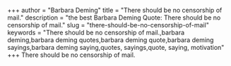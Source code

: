 +++
author = "Barbara Deming"
title = "There should be no censorship of mail."
description = "the best Barbara Deming Quote: There should be no censorship of mail."
slug = "there-should-be-no-censorship-of-mail"
keywords = "There should be no censorship of mail.,barbara deming,barbara deming quotes,barbara deming quote,barbara deming sayings,barbara deming saying,quotes, sayings,quote, saying, motivation"
+++
There should be no censorship of mail.
